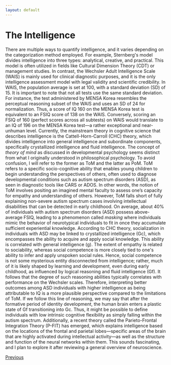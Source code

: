```yaml
---
layout: default
---
```


# The Intelligence
There are multiple ways to quantify intelligence, and it varies depending on the categorization method employed. For example, Sternberg's model divides intelligence into three types: analytical, creative, and practical. This model is often utilized in fields like Cultural Dimension Theory (CDT) or management studies. In contrast, the Wechsler Adult Intelligence Scale (WAIS) is mainly used for clinical diagnostic purposes, and it is the only intelligence assessment model with legal validity and scientific credibility.
In WAIS, the population average is set at 100, with a standard deviation (SD) of 15. It is important to note that not all tests use the same standard deviation. For instance, the test administered by MENSA Korea resembles the perceptual reasoning subset of the WAIS and uses an SD of 24 for normalization. Thus, a score of IQ 160 on the MENSA Korea test is equivalent to an FSIQ score of 138 on the WAIS. Conversely, scoring an FSIQ of 160 (perfect scores across all subtests) on WAIS would translate to an IQ of 196 on the MENSA Korea test—a rather exceptional and near-unhuman level.
Currently, the mainstream theory in cognitive science that describes intelligence is the Cattell-Horn-Carroll (CHC) theory, which divides intelligence into general intelligence and subordinate components, specifically crystallized intelligence and fluid intelligence. The concept of *theory of mind* as discussed in developmental psychology seems distinct from what I originally understood in philosophical psychology. To avoid confusion, I will refer to the former as ToM and the latter as PoM.
ToM refers to a specific socio-cognitive ability that enables young children to begin understanding the perspectives of others, often used to diagnose developmental conditions such as autism spectrum disorders (ASD), as seen in diagnostic tools like CARS or ADOS. In other words, the notion of ToM involves positing an imagined mental faculty to assess one’s capacity for empathy and understanding of others.
However, ToM falls short of fully explaining non-severe autism spectrum cases involving intellectual disabilities that can be detected in early childhood. On average, about 40% of individuals with autism spectrum disorders (ASD) possess above-average FSIQ, leading to a phenomenon called *masking* where individuals mimic the behavior of neurotypical individuals to fit in once they accumulate sufficient experiential knowledge. According to CHC theory, socialization in individuals with ASD may be linked to crystallized intelligence (Gc), which encompasses the ability to acquire and apply social knowledge. This ability is correlated with general intelligence (g).
The extent of empathy is related to sociability, whereas social competence is more closely tied to one's ability to infer and apply unspoken social rules. Hence, social competence is not some mysterious entity disconnected from intelligence; rather, much of it is likely shaped by learning and development, even during early childhood, as influenced by logical reasoning and fluid intelligence (Gf). It follows that the degree of such reasoning abilities typically correlates with performance on the Wechsler scales. Therefore, interpreting better outcomes among ASD individuals with higher intelligence as being attributable to IQ is a more plausible perspective compared to the limitations of ToM.
If we follow this line of reasoning, we may say that after the formative period of identity development, the human brain enters a plastic state of Gf transitioning into Gc. Thus, it might be possible to define individuals with low intrinsic cognitive flexibility as simply falling within the autism spectrum.
Additionally, a recent theory called the Parieto-Frontal Integration Theory (P-FIT) has emerged, which explains intelligence based on the locations of the frontal and parietal lobes—specific areas of the brain that are highly activated during intellectual activity—as well as the structure and function of the neural networks within them. This sounds fascinating, and I plan to explore it after reviewing a general overview of neuroscience.

<div class="pagination">
  <a href="{{ 'P/mind/mind_content.html' | relative_url }}" class="prev-button">Previous</a>
</div>